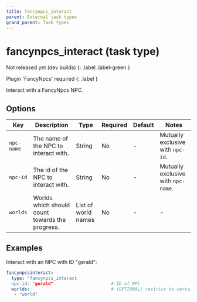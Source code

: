 ```yaml
---
title: fancynpcs_interact
parent: External task types
grand_parent: Task types
---
```


# fancynpcs_interact (task type)

Not released yet (dev builds)
{: .label .label-green }

Plugin 'FancyNpcs' required
{: .label }

Interact with a FancyNpcs NPC.

## Options

| Key        | Description                                     | Type                | Required | Default | Notes                               |
|------------|-------------------------------------------------|---------------------|----------|---------|-------------------------------------|
| `npc-name` | The name of the NPC to interact with.           | String              | No       | \-      | Mutually exclusive with `npc-id`.   |
| `npc-id`   | The id of the NPC to interact with.             | String              | No       | \-      | Mutually exclusive with `npc-name`. |
| `worlds`   | Worlds which should count towards the progress. | List of world names | No       | \-      | \-                                  |

## Examples

Interact with an NPC with ID "gerald":

``` yaml
fancynpcsinteract:
  type: "fancynpcs_interact
  npc-id: "gerald"                      # ID of NPC
  worlds:                               # (OPTIONAL) restrict to certain worlds
   - "world"
```
